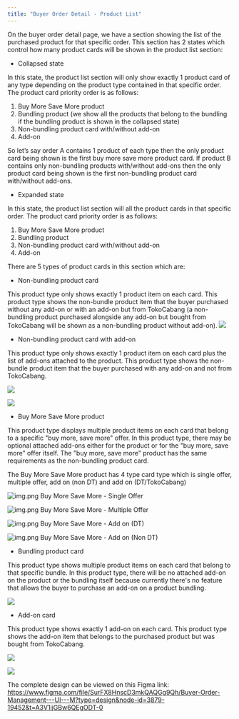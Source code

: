 ```yaml
---
title: "Buyer Order Detail - Product List"
---
```





On the buyer order detail page, we have a section showing the list of the purchased product for that specific order. This section has 2 states which control how many product cards will be shown in the product list section:

- Collapsed state

In this state, the product list section will only show exactly 1 product card of any type depending on the product type contained in that specific order. The product card priority order is as follows:

1. Buy More Save More product
2. Bundling product (we show all the products that belong to the bundling if the bundling product is shown in the collapsed state)
3. Non-bundling product card with/without add-on
4. Add-on

So let’s say order A contains 1 product of each type then the only product card being shown is the first buy more save more product card. If product B contains only non-bundling products with/without add-ons then the only product card being shown is the first non-bundling product card with/without add-ons.

- Expanded state

In this state, the product list section will all the product cards in that specific order. The product card priority order is as follows:

1. Buy More Save More product
2. Bundling product
3. Non-bundling product card with/without add-on
4. Add-on

There are 5 types of product cards in this section which are:

- Non-bundling product card

This product type only shows exactly 1 product item on each card. This product type shows the non-bundle product item that the buyer purchased without any add-on or with an add-on but from TokoCabang (a non-bundling product purchased alongside any add-on but bought from TokoCabang will be shown as a non-bundling product without add-on).
![](../../res/productlist/non_bundling_product_card_design.png)

- Non-bundling product card with add-on

This product type only shows exactly 1 product item on each card plus the list of add-ons attached to the product. This product type shows the non-bundle product item that the buyer purchased with any add-on and not from TokoCabang.







![](../../res/productlist/non_bundling_product_with_add_on_collapsed.png)





![](../../res/productlist/non_bundling_product_with_add_on_expanded.png)




- Buy More Save More product

This product type displays multiple product items on each card that belong to a specific &#34;buy more, save more&#34; offer. In this product type, there may be optional attached add-ons either for the product or for the &#34;buy more, save more&#34; offer itself. The &#34;buy more, save more&#34; product has the same requirements as the non-bundling product card.

The Buy More Save More product has 4 type card type which is single offer, multiple offer, add on (non DT) and add on (DT/TokoCabang)

![img.png](../../res/productlist/buy_more_save_more_product_single_offer.png)
Buy More Save More - Single Offer

![img.png](../../res/productlist/buy_more_save_more_product_multiple_offer.png)
Buy More Save More - Multiple Offer

![img.png](../../res/productlist/buy_more_save_more_product_add_on_dt.png)
Buy More Save More - Add on (DT)

![img.png](../../res/productlist/buy_more_save_more_product_add_on_dt.png)
Buy More Save More - Add on (Non DT)

- Bundling product card

This product type shows multiple product items on each card that belong to that specific bundle. In this product type, there will be no attached add-on on the product or the bundling itself because currently there&#39;s no feature that allows the buyer to purchase an add-on on a product bundling.

![](../../res/productlist/bundling_product.png)

- Add-on card

This product type shows exactly 1 add-on on each card. This product type shows the add-on item that belongs to the purchased product but was bought from TokoCabang.







![](../../res/productlist/addon_collapsed.png)





![](../../res/productlist/addon_expanded.png)







The complete design can be viewed on this Figma link: <https://www.figma.com/file/SurFX8HnscD3mkQAQGg9Qh/Buyer-Order-Management---UI---M?type=design&node-id=3879-19452&t=A3V1ijGBw6QEgODT-0> 




